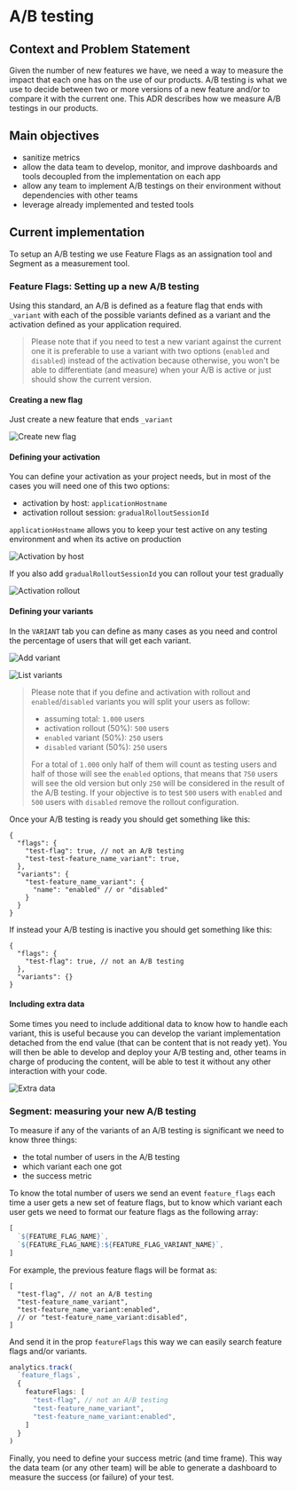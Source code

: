 # A/B testing

## Context and Problem Statement

Given the number of new features we have, we need a way to measure the impact that each one has on the use of our products. A/B testing is what we use to decide between two or more versions of a new feature and/or to compare it with the current one. This ADR describes how we measure A/B testings in our products.

## Main objectives

- sanitize metrics
- allow the data team to develop, monitor, and improve dashboards and tools decoupled from the implementation on each app
- allow any team to implement A/B testings on their environment without dependencies with other teams
- leverage already implemented and tested tools
## Current implementation

To setup an A/B testing we use Feature Flags as an assignation tool and Segment as a measurement tool.

### Feature Flags: Setting up a new A/B testing

Using this standard, an A/B is defined as a feature flag that ends with `_variant` with each of the possible variants defined as a variant and the activation defined as your application required.

> Please note that if you need to test a new variant against the current one it is preferable to use a variant with two options (`enabled` and `disabled`) instead of the activation because otherwise, you won't be able to differentiate (and measure) when your A/B is active or just should show the current version.

#### Creating a new flag

Just create a new feature that ends `_variant`

![Create new flag](./resources/ADR-73/001-create-new-feature.png)

#### Defining your activation

You can define your activation as your project needs, but in most of the cases you will need one of this two options:

- activation by host: `applicationHostname`
- activation rollout session: `gradualRolloutSessionId`

`applicationHostname` allows you to keep your test active on any testing environment and when its active on production

![Activation by host](./resources/ADR-73/002-activation-by-host.png)

If you also add `gradualRolloutSessionId` you can rollout your test gradually

![Activation rollout](./resources/ADR-73/003-activation-rollout.png)

#### Defining your variants

In the `VARIANT` tab you can define as many cases as you need and control the percentage of users that will get each variant.

![Add variant](./resources/ADR-73/004-add-variant.png)

![List variants](./resources/ADR-73/005-varian-list.png)

> Please note that if you define and activation with rollout and `enabled`/`disabled` variants you will split your users as follow:
>
> - assuming total: `1.000` users
> - activation rollout (50%): `500` users
> - `enabled` variant (50%): `250` users
> - `disabled` variant (50%): `250` users
>
> For a total of `1.000` only half of them will count as testing users and half of those will see the `enabled` options, that means that `750` users will see the old version but only `250` will be considered in the result of the A/B testing.
> If your objective is to test `500` users with `enabled` and `500` users with `disabled` remove the rollout configuration.

Once your A/B testing is ready you should get something like this:

```json5
{
  "flags": {
    "test-flag": true, // not an A/B testing
    "test-test-feature_name_variant": true,
  },
  "variants": {
    "test-feature_name_variant": {
      "name": "enabled" // or "disabled"
    }
  }
}
```

If instead your A/B testing is inactive you should get something like this:

```json5
{
  "flags": {
    "test-flag": true, // not an A/B testing
  },
  "variants": {}
}
```

#### Including extra data

Some times you need to include additional data to know how to handle each variant, this is useful because you can develop the variant implementation detached from the end value (that can be content that is not ready yet). You will then be able to develop and deploy your A/B testing and, other teams in charge of producing the content, will be able to test it without any other interaction with your code.

![Extra data](./resources/ADR-73/006-extra-data.png)

### Segment: measuring your new A/B testing

To measure if any of the variants of an A/B testing is significant we need to know three things:

- the total number of users in the A/B testing
- which variant each one got
- the success metric

To know the total number of users we send an event `feature_flags` each time a user gets a new set of feature flags, but to know which variant each user gets we need to format our feature flags as the following array:

```js
[
  `${FEATURE_FLAG_NAME}`,
  `${FEATURE_FLAG_NAME}:${FEATURE_FLAG_VARIANT_NAME}`,
]
```

For example, the previous feature flags will be format as:

```json5
[
  "test-flag", // not an A/B testing
  "test-feature_name_variant",
  "test-feature_name_variant:enabled",
  // or "test-feature_name_variant:disabled",
]
```

And send it in the prop `featureFlags` this way we can easily search feature flags and/or variants.

```ts
analytics.track(
  `feature_flags`,
  {
    featureFlags: [
      "test-flag", // not an A/B testing
      "test-feature_name_variant",
      "test-feature_name_variant:enabled",
    ]
  }
)
```

Finally, you need to define your success metric (and time frame). This way the data team (or any other team) will be able to generate a dashboard to measure the success (or failure) of your test.

